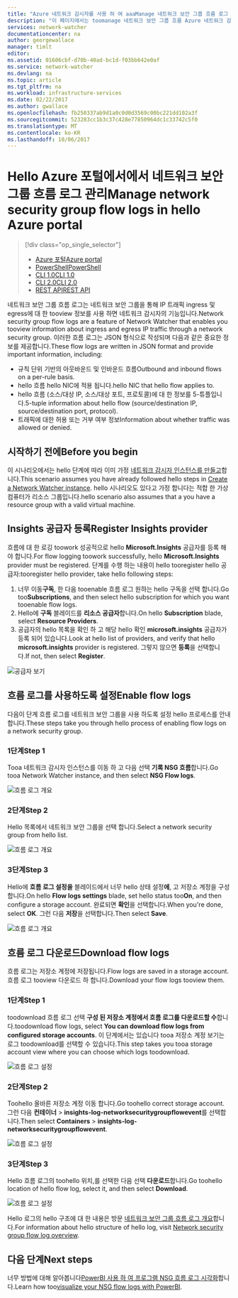 ```yaml
---
title: "Azure 네트워크 감시자를 사용 하 여 aaaManage 네트워크 보안 그룹 흐름 로그 | Microsoft Docs"
description: "이 페이지에서는 toomanage 네트워크 보안 그룹 흐름 Azure 네트워크 감시자 로그인 하는 방법을 설명 합니다."
services: network-watcher
documentationcenter: na
author: georgewallace
manager: timlt
editor: 
ms.assetid: 01606cbf-d70b-40ad-bc1d-f03bb642e0af
ms.service: network-watcher
ms.devlang: na
ms.topic: article
ms.tgt_pltfrm: na
ms.workload: infrastructure-services
ms.date: 02/22/2017
ms.author: gwallace
ms.openlocfilehash: fb250337ab9d1a0c0d0d3569c00bc221dd102a3f
ms.sourcegitcommit: 523283cc1b3c37c428e77850964dc1c33742c5f0
ms.translationtype: MT
ms.contentlocale: ko-KR
ms.lasthandoff: 10/06/2017
---
```

# <a name="manage-network-security-group-flow-logs-in-hello-azure-portal"></a><span data-ttu-id="7b58a-103">Hello Azure 포털에서에서 네트워크 보안 그룹 흐름 로그 관리</span><span class="sxs-lookup"><span data-stu-id="7b58a-103">Manage network security group flow logs in hello Azure portal</span></span>

> [!div class="op_single_selector"]
> - [<span data-ttu-id="7b58a-104">Azure 포털</span><span class="sxs-lookup"><span data-stu-id="7b58a-104">Azure portal</span></span>](network-watcher-nsg-flow-logging-portal.md)
> - [<span data-ttu-id="7b58a-105">PowerShell</span><span class="sxs-lookup"><span data-stu-id="7b58a-105">PowerShell</span></span>](network-watcher-nsg-flow-logging-powershell.md)
> - [<span data-ttu-id="7b58a-106">CLI 1.0</span><span class="sxs-lookup"><span data-stu-id="7b58a-106">CLI 1.0</span></span>](network-watcher-nsg-flow-logging-cli-nodejs.md)
> - [<span data-ttu-id="7b58a-107">CLI 2.0</span><span class="sxs-lookup"><span data-stu-id="7b58a-107">CLI 2.0</span></span>](network-watcher-nsg-flow-logging-cli.md)
> - [<span data-ttu-id="7b58a-108">REST API</span><span class="sxs-lookup"><span data-stu-id="7b58a-108">REST API</span></span>](network-watcher-nsg-flow-logging-rest.md)

<span data-ttu-id="7b58a-109">네트워크 보안 그룹 흐름 로그는 네트워크 보안 그룹을 통해 IP 트래픽 ingress 및 egress에 대 한 tooview 정보를 사용 하면 네트워크 감시자의 기능입니다.</span><span class="sxs-lookup"><span data-stu-id="7b58a-109">Network security group flow logs are a feature of Network Watcher that enables you tooview information about ingress and egress IP traffic through a network security group.</span></span> <span data-ttu-id="7b58a-110">이러한 흐름 로그는 JSON 형식으로 작성되며 다음과 같은 중요한 정보를 제공합니다.</span><span class="sxs-lookup"><span data-stu-id="7b58a-110">These flow logs are written in JSON format and provide important information, including:</span></span> 

- <span data-ttu-id="7b58a-111">규칙 단위 기반의 아웃바운드 및 인바운드 흐름</span><span class="sxs-lookup"><span data-stu-id="7b58a-111">Outbound and inbound flows on a per-rule basis.</span></span>
- <span data-ttu-id="7b58a-112">hello 흐름 hello NIC에 적용 됩니다.</span><span class="sxs-lookup"><span data-stu-id="7b58a-112">hello NIC that hello flow applies to.</span></span>
- <span data-ttu-id="7b58a-113">hello 흐름 (소스/대상 IP, 소스/대상 포트, 프로토콜)에 대 한 정보를 5-튜플입니다.</span><span class="sxs-lookup"><span data-stu-id="7b58a-113">5-tuple information about hello flow (source/destination IP, source/destination port, protocol).</span></span>
- <span data-ttu-id="7b58a-114">트래픽에 대한 허용 또는 거부 여부 정보</span><span class="sxs-lookup"><span data-stu-id="7b58a-114">Information about whether traffic was allowed or denied.</span></span>

## <a name="before-you-begin"></a><span data-ttu-id="7b58a-115">시작하기 전에</span><span class="sxs-lookup"><span data-stu-id="7b58a-115">Before you begin</span></span>

<span data-ttu-id="7b58a-116">이 시나리오에서는 hello 단계에 따라 이미 가정 [네트워크 감시자 인스턴스를 만들고](network-watcher-create.md)합니다.</span><span class="sxs-lookup"><span data-stu-id="7b58a-116">This scenario assumes you have already followed hello steps in [Create a Network Watcher instance](network-watcher-create.md).</span></span> <span data-ttu-id="7b58a-117">hello 시나리오도 있다고 가정 합니다는 적합 한 가상 컴퓨터가 리소스 그룹입니다.</span><span class="sxs-lookup"><span data-stu-id="7b58a-117">hello scenario also assumes that a you have a resource group with a valid virtual machine.</span></span>

## <a name="register-insights-provider"></a><span data-ttu-id="7b58a-118">Insights 공급자 등록</span><span class="sxs-lookup"><span data-stu-id="7b58a-118">Register Insights provider</span></span>

<span data-ttu-id="7b58a-119">흐름에 대 한 로깅 toowork 성공적으로 hello **Microsoft.Insights** 공급자를 등록 해야 합니다.</span><span class="sxs-lookup"><span data-stu-id="7b58a-119">For flow logging toowork successfully, hello **Microsoft.Insights** provider must be registered.</span></span> <span data-ttu-id="7b58a-120">단계를 수행 하는 내용이 hello tooregister hello 공급자:</span><span class="sxs-lookup"><span data-stu-id="7b58a-120">tooregister hello provider, take hello following steps:</span></span> 

1. <span data-ttu-id="7b58a-121">너무 이동**구독**, 한 다음 tooenable 흐름 로그 원하는 hello 구독을 선택 합니다.</span><span class="sxs-lookup"><span data-stu-id="7b58a-121">Go too**Subscriptions**, and then select hello subscription for which you want tooenable flow logs.</span></span> 
2. <span data-ttu-id="7b58a-122">Hello에 **구독** 블레이드를 **리소스 공급자**합니다.</span><span class="sxs-lookup"><span data-stu-id="7b58a-122">On hello **Subscription** blade, select **Resource Providers**.</span></span> 
3. <span data-ttu-id="7b58a-123">공급자의 hello 목록을 확인 하 고 해당 hello 확인 **microsoft.insights** 공급자가 등록 되어 있습니다.</span><span class="sxs-lookup"><span data-stu-id="7b58a-123">Look at hello list of providers, and verify that hello **microsoft.insights** provider is registered.</span></span> <span data-ttu-id="7b58a-124">그렇지 않으면 **등록**을 선택합니다.</span><span class="sxs-lookup"><span data-stu-id="7b58a-124">If not, then select **Register**.</span></span>

![공급자 보기][providers]

## <a name="enable-flow-logs"></a><span data-ttu-id="7b58a-126">흐름 로그를 사용하도록 설정</span><span class="sxs-lookup"><span data-stu-id="7b58a-126">Enable flow logs</span></span>

<span data-ttu-id="7b58a-127">다음이 단계 흐름 로그를 네트워크 보안 그룹을 사용 하도록 설정 hello 프로세스를 안내 합니다.</span><span class="sxs-lookup"><span data-stu-id="7b58a-127">These steps take you through hello process of enabling flow logs on a network security group.</span></span>

### <a name="step-1"></a><span data-ttu-id="7b58a-128">1단계</span><span class="sxs-lookup"><span data-stu-id="7b58a-128">Step 1</span></span>

<span data-ttu-id="7b58a-129">Tooa 네트워크 감시자 인스턴스를 이동 하 고 다음 선택 **기록 NSG 흐름**합니다.</span><span class="sxs-lookup"><span data-stu-id="7b58a-129">Go tooa Network Watcher instance, and then select **NSG Flow logs**.</span></span>

![흐름 로그 개요][1]

### <a name="step-2"></a><span data-ttu-id="7b58a-131">2단계</span><span class="sxs-lookup"><span data-stu-id="7b58a-131">Step 2</span></span>

<span data-ttu-id="7b58a-132">Hello 목록에서 네트워크 보안 그룹을 선택 합니다.</span><span class="sxs-lookup"><span data-stu-id="7b58a-132">Select a network security group from hello list.</span></span>

![흐름 로그 개요][2]

### <a name="step-3"></a><span data-ttu-id="7b58a-134">3단계</span><span class="sxs-lookup"><span data-stu-id="7b58a-134">Step 3</span></span> 

<span data-ttu-id="7b58a-135">Hello에 **흐름 로그 설정을** 블레이드에서 너무 hello 상태 설정**에**, 고 저장소 계정을 구성 합니다.</span><span class="sxs-lookup"><span data-stu-id="7b58a-135">On hello **Flow logs settings** blade, set hello status too**On**, and then configure a storage account.</span></span>  <span data-ttu-id="7b58a-136">완료되면 **확인**을 선택합니다.</span><span class="sxs-lookup"><span data-stu-id="7b58a-136">When you're done, select **OK**.</span></span> <span data-ttu-id="7b58a-137">그런 다음 **저장**을 선택합니다.</span><span class="sxs-lookup"><span data-stu-id="7b58a-137">Then select **Save**.</span></span>

![흐름 로그 개요][3]

## <a name="download-flow-logs"></a><span data-ttu-id="7b58a-139">흐름 로그 다운로드</span><span class="sxs-lookup"><span data-stu-id="7b58a-139">Download flow logs</span></span>

<span data-ttu-id="7b58a-140">흐름 로그는 저장소 계정에 저장됩니다.</span><span class="sxs-lookup"><span data-stu-id="7b58a-140">Flow logs are saved in a storage account.</span></span> <span data-ttu-id="7b58a-141">흐름 로그 tooview 다운로드 하 합니다.</span><span class="sxs-lookup"><span data-stu-id="7b58a-141">Download your flow logs tooview them.</span></span>

### <a name="step-1"></a><span data-ttu-id="7b58a-142">1단계</span><span class="sxs-lookup"><span data-stu-id="7b58a-142">Step 1</span></span>

<span data-ttu-id="7b58a-143">toodownload 흐름 로그 선택 **구성 된 저장소 계정에서 흐름 로그를 다운로드할 수**합니다.</span><span class="sxs-lookup"><span data-stu-id="7b58a-143">toodownload flow logs, select **You can download flow logs from configured storage accounts**.</span></span> <span data-ttu-id="7b58a-144">이 단계에서는 있습니다 tooa 저장소 계정 보기는 로그 toodownload를 선택할 수 있습니다.</span><span class="sxs-lookup"><span data-stu-id="7b58a-144">This step takes you tooa storage account view where you can choose which logs toodownload.</span></span>

![흐름 로그 설정][4]

### <a name="step-2"></a><span data-ttu-id="7b58a-146">2단계</span><span class="sxs-lookup"><span data-stu-id="7b58a-146">Step 2</span></span>

<span data-ttu-id="7b58a-147">Toohello 올바른 저장소 계정 이동 합니다.</span><span class="sxs-lookup"><span data-stu-id="7b58a-147">Go toohello correct storage account.</span></span> <span data-ttu-id="7b58a-148">그런 다음 **컨테이너** > **insights-log-networksecuritygroupflowevent**를 선택합니다.</span><span class="sxs-lookup"><span data-stu-id="7b58a-148">Then select **Containers** > **insights-log-networksecuritygroupflowevent**.</span></span>

![흐름 로그 설정][5]

### <a name="step-3"></a><span data-ttu-id="7b58a-150">3단계</span><span class="sxs-lookup"><span data-stu-id="7b58a-150">Step 3</span></span>

<span data-ttu-id="7b58a-151">Hello 흐름 로그의 toohello 위치,를 선택한 다음 선택 **다운로드**합니다.</span><span class="sxs-lookup"><span data-stu-id="7b58a-151">Go toohello location of hello flow log, select it, and then select **Download**.</span></span>

![흐름 로그 설정][6]

<span data-ttu-id="7b58a-153">Hello 로그의 hello 구조에 대 한 내용은 방문 [네트워크 보안 그룹 흐름 로그 개요](network-watcher-nsg-flow-logging-overview.md)합니다.</span><span class="sxs-lookup"><span data-stu-id="7b58a-153">For information about hello structure of hello log, visit [Network security group flow log overview](network-watcher-nsg-flow-logging-overview.md).</span></span>

## <a name="next-steps"></a><span data-ttu-id="7b58a-154">다음 단계</span><span class="sxs-lookup"><span data-stu-id="7b58a-154">Next steps</span></span>

<span data-ttu-id="7b58a-155">너무 방법에 대해 알아봅니다[PowerBI 사용 하 여 프로그램 NSG 흐름 로그 시각화](network-watcher-visualize-nsg-flow-logs-power-bi.md)합니다.</span><span class="sxs-lookup"><span data-stu-id="7b58a-155">Learn how too[visualize your NSG flow logs with PowerBI](network-watcher-visualize-nsg-flow-logs-power-bi.md).</span></span>

<!-- Image references -->
[1]: ./media/network-watcher-nsg-flow-logging-portal/figure1.png
[2]: ./media/network-watcher-nsg-flow-logging-portal/figure2.png
[3]: ./media/network-watcher-nsg-flow-logging-portal/figure3.png
[4]: ./media/network-watcher-nsg-flow-logging-portal/figure4.png
[5]: ./media/network-watcher-nsg-flow-logging-portal/figure5.png
[6]: ./media/network-watcher-nsg-flow-logging-portal/figure6.png
[providers]: ./media/network-watcher-nsg-flow-logging-portal/providers.png
